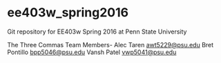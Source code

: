 # ee403w_spring2016
Git repository for EE403w Spring 2016 at Penn State University

The Three Commas
Team Members-
Alec Taren  awt5229@psu.edu
Bret Pontillo bpp5046@psu.edu
Vansh Patel  vwp5041@psu.edu
